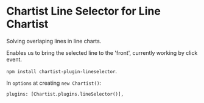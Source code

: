 # Chartist Line Selector for Line Chartist

Solving overlaping lines in line charts.

Enables us to bring the selected line to the 'front', currently working by click event.

`npm install chartist-plugin-lineselector`.

In `options` at creating `new Chartist()`:

`plugins: [Chartist.plugins.lineSelector()],`
